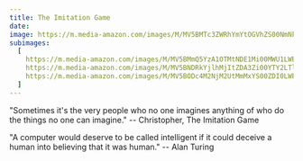 ```yaml
---
title: The Imitation Game
date:
image: https://m.media-amazon.com/images/M/MV5BMTc3ZWRhYmYtOGVhZS00NmNkLWJiNzMtN2I1MTJlNWM2NjEyXkEyXkFqcGc@._V1_.jpg
subimages:
  [
    https://m.media-amazon.com/images/M/MV5BMmQ5YzA1OTMtNDE1Mi00MWU1LWE3OTQtNjQ2ZTNkYTIwMjc1XkEyXkFqcGc@._V1_.jpg,
    https://m.media-amazon.com/images/M/MV5BNDRkYjlhMjItZDA3Zi00YTY2LTlhOTctNjdlYjljYjM5ZjNiXkEyXkFqcGc@._V1_.jpg,
    https://m.media-amazon.com/images/M/MV5BODc4M2NjM2UtMmMxYS00ZDI0LWFhYjEtNmYxZmRjMDI5ODg0XkEyXkFqcGc@._V1_.jpg,
  ]
---
```


"Sometimes it's the very people who no one imagines anything of who do the
things no one can imagine." -- Christopher, The Imitation Game

"A computer would deserve to be called intelligent if it could deceive a human
into believing that it was human." -- Alan Turing
